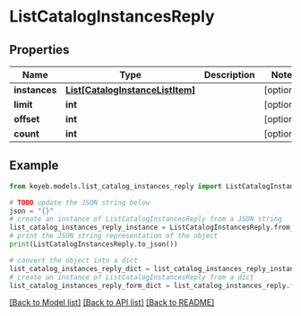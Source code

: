 # ListCatalogInstancesReply


## Properties

Name | Type | Description | Notes
------------ | ------------- | ------------- | -------------
**instances** | [**List[CatalogInstanceListItem]**](CatalogInstanceListItem.md) |  | [optional] 
**limit** | **int** |  | [optional] 
**offset** | **int** |  | [optional] 
**count** | **int** |  | [optional] 

## Example

```python
from koyeb.models.list_catalog_instances_reply import ListCatalogInstancesReply

# TODO update the JSON string below
json = "{}"
# create an instance of ListCatalogInstancesReply from a JSON string
list_catalog_instances_reply_instance = ListCatalogInstancesReply.from_json(json)
# print the JSON string representation of the object
print(ListCatalogInstancesReply.to_json())

# convert the object into a dict
list_catalog_instances_reply_dict = list_catalog_instances_reply_instance.to_dict()
# create an instance of ListCatalogInstancesReply from a dict
list_catalog_instances_reply_form_dict = list_catalog_instances_reply.from_dict(list_catalog_instances_reply_dict)
```
[[Back to Model list]](../README.md#documentation-for-models) [[Back to API list]](../README.md#documentation-for-api-endpoints) [[Back to README]](../README.md)


